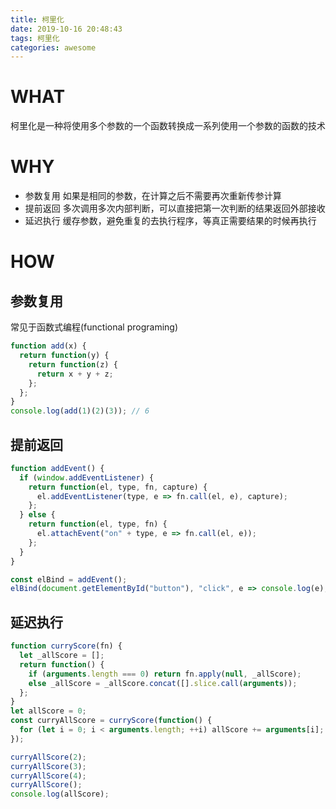 ```yaml
---
title: 柯里化
date: 2019-10-16 20:48:43
tags: 柯里化
categories: awesome
---
```


# WHAT

柯里化是一种将使用多个参数的一个函数转换成一系列使用一个参数的函数的技术

# WHY

- 参数复用
  如果是相同的参数，在计算之后不需要再次重新传参计算
- 提前返回
  多次调用多次内部判断，可以直接把第一次判断的结果返回外部接收
- 延迟执行
  缓存参数，避免重复的去执行程序，等真正需要结果的时候再执行

# HOW

## 参数复用

常见于函数式编程(functional programing)

```javascript
function add(x) {
  return function(y) {
    return function(z) {
      return x + y + z;
    };
  };
}
console.log(add(1)(2)(3)); // 6
```

## 提前返回

```javascript
function addEvent() {
  if (window.addEventListener) {
    return function(el, type, fn, capture) {
      el.addEventListener(type, e => fn.call(el, e), capture);
    };
  } else {
    return function(el, type, fn) {
      el.attachEvent("on" + type, e => fn.call(el, e));
    };
  }
}

const elBind = addEvent();
elBind(document.getElementById("button"), "click", e => console.log(e), true);
```

## 延迟执行

```javascript
function curryScore(fn) {
  let _allScore = [];
  return function() {
    if (arguments.length === 0) return fn.apply(null, _allScore);
    else _allScore = _allScore.concat([].slice.call(arguments));
  };
}
let allScore = 0;
const curryAllScore = curryScore(function() {
  for (let i = 0; i < arguments.length; ++i) allScore += arguments[i];
});

curryAllScore(2);
curryAllScore(3);
curryAllScore(4);
curryAllScore();
console.log(allScore);
```
